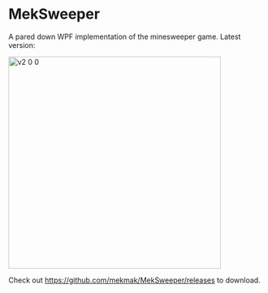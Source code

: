 # MekSweeper
A pared down WPF implementation of the minesweeper game. Latest version:

<img width="418" alt="v2 0 0" src="https://user-images.githubusercontent.com/1435173/101291754-21d57400-37d9-11eb-9796-14426cbfebbd.png">

Check out https://github.com/mekmak/MekSweeper/releases to download.
